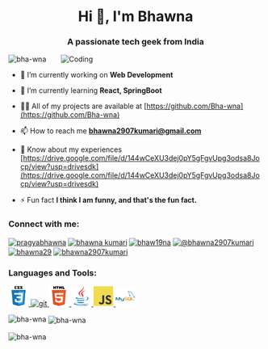 <h1 align="center">Hi 👋, I'm Bhawna</h1>
<h3 align="center">A passionate tech geek from India</h3>
<img align="right" alt="Coding" width="400" src="https://cdn.dribbble.com/users/2131993/screenshots/15628402/media/7bb0d27e44d8c2eff47276ae86bfd6a3.png?compress=1&resize=400x300&vertical=top">

<p align="left"> <img src="https://komarev.com/ghpvc/?username=bha-wna&label=Profile%20views&color=0e75b6&style=flat" alt="bha-wna" /> </p>

- 🔭 I’m currently working on **Web Development**

- 🌱 I’m currently learning **React, SpringBoot**

- 👨‍💻 All of my projects are available at [https://github.com/Bha-wna](https://github.com/Bha-wna)

- 📫 How to reach me **bhawna2907kumari@gmail.com**

- 📄 Know about my experiences [https://drive.google.com/file/d/144wCeXU3dej0pY5gFgvUpg3odsa8Jocp/view?usp=drivesdk](https://drive.google.com/file/d/144wCeXU3dej0pY5gFgvUpg3odsa8Jocp/view?usp=drivesdk)

- ⚡ Fun fact **I think I am funny, and that's the fun fact.**

<h3 align="left">Connect with me:</h3>
<p align="left">
<a href="https://twitter.com/pragyabhawna" target="blank"><img align="center" src="https://raw.githubusercontent.com/rahuldkjain/github-profile-readme-generator/master/src/images/icons/Social/twitter.svg" alt="pragyabhawna" height="30" width="40" /></a>
<a href="https://linkedin.com/in/bhawna kumari" target="blank"><img align="center" src="https://raw.githubusercontent.com/rahuldkjain/github-profile-readme-generator/master/src/images/icons/Social/linked-in-alt.svg" alt="bhawna kumari" height="30" width="40" /></a>
<a href="https://kaggle.com/bhaw19na" target="blank"><img align="center" src="https://raw.githubusercontent.com/rahuldkjain/github-profile-readme-generator/master/src/images/icons/Social/kaggle.svg" alt="bhaw19na" height="30" width="40" /></a>
<a href="https://www.hackerrank.com/@bhawna2907kumari" target="blank"><img align="center" src="https://raw.githubusercontent.com/rahuldkjain/github-profile-readme-generator/master/src/images/icons/Social/hackerrank.svg" alt="@bhawna2907kumari" height="30" width="40" /></a>
<a href="https://www.leetcode.com/bhawna29" target="blank"><img align="center" src="https://raw.githubusercontent.com/rahuldkjain/github-profile-readme-generator/master/src/images/icons/Social/leet-code.svg" alt="bhawna29" height="30" width="40" /></a>
<a href="https://auth.geeksforgeeks.org/user/bhawna2907kumari" target="blank"><img align="center" src="https://raw.githubusercontent.com/rahuldkjain/github-profile-readme-generator/master/src/images/icons/Social/geeks-for-geeks.svg" alt="bhawna2907kumari" height="30" width="40" /></a>
</p>

<h3 align="left">Languages and Tools:</h3>
<p align="left"> <a href="https://www.w3schools.com/css/" target="_blank" rel="noreferrer"> <img src="https://raw.githubusercontent.com/devicons/devicon/master/icons/css3/css3-original-wordmark.svg" alt="css3" width="40" height="40"/> </a> <a href="https://git-scm.com/" target="_blank" rel="noreferrer"> <img src="https://www.vectorlogo.zone/logos/git-scm/git-scm-icon.svg" alt="git" width="40" height="40"/> </a> <a href="https://www.w3.org/html/" target="_blank" rel="noreferrer"> <img src="https://raw.githubusercontent.com/devicons/devicon/master/icons/html5/html5-original-wordmark.svg" alt="html5" width="40" height="40"/> </a> <a href="https://www.java.com" target="_blank" rel="noreferrer"> <img src="https://raw.githubusercontent.com/devicons/devicon/master/icons/java/java-original.svg" alt="java" width="40" height="40"/> </a> <a href="https://developer.mozilla.org/en-US/docs/Web/JavaScript" target="_blank" rel="noreferrer"> <img src="https://raw.githubusercontent.com/devicons/devicon/master/icons/javascript/javascript-original.svg" alt="javascript" width="40" height="40"/> </a> <a href="https://www.mysql.com/" target="_blank" rel="noreferrer"> <img src="https://raw.githubusercontent.com/devicons/devicon/master/icons/mysql/mysql-original-wordmark.svg" alt="mysql" width="40" height="40"/> </a> </p>

<p><img align="left" src="https://github-readme-stats.vercel.app/api/top-langs?username=bha-wna&show_icons=true&locale=en&layout=compact" alt="bha-wna" /></p>

<p>&nbsp;<img align="center" src="https://github-readme-stats.vercel.app/api?username=bha-wna&show_icons=true&locale=en" alt="bha-wna" /></p>

<p><img align="center" src="https://github-readme-streak-stats.herokuapp.com/?user=bha-wna&" alt="bha-wna" /></p>
